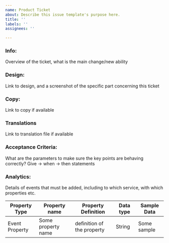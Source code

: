 ```yaml
---
name: Product Ticket
about: Describe this issue template's purpose here.
title: ''
labels: ''
assignees: ''

---
```


### Info:
Overview of the ticket, what is the main change/new ability

### Design:
Link to design, and a screenshot of the specific part concerning this ticket 

### Copy:
Link to copy if available

### Translations
Link to translation file if available

### Acceptance Criteria:
What are the parameters to make sure the key points are behaving correctly?
Give -> when -> then statements

### Analytics:
Details of events that must be added, including to which service, with which properties etc.

| Property Type | Property name | Property Definition | Data type | Sample Data |
| -------------- | --------------- | ------------------ | ---------- | ------------- |
| Event Property | Some property name | definition of the property | String | Some sample |
